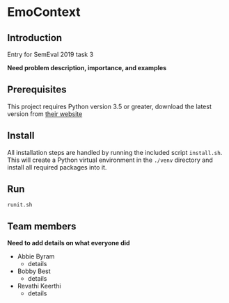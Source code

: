 # EmoContext

## Introduction

Entry for SemEval 2019 task 3

**Need problem description, importance, and examples**

## Prerequisites

This project requires Python version 3.5 or greater, download the latest version from [their website](https://www.python.org/downloads/)

## Install

All installation steps are handled by running the included script `install.sh`.  
This will create a Python virtual environment in the `./venv` directory and install all required packages into it.

## Run

`runit.sh`

## Team members

**Need to add details on what everyone did**
- Abbie Byram
  - details
- Bobby Best
  - details
- Revathi Keerthi
  - details